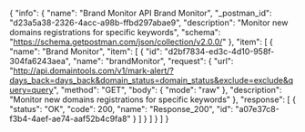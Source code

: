 {
  "info": {
    "name": "Brand Monitor API Brand Monitor",
    "_postman_id": "d23a5a38-2326-4acc-a98b-ffbd297abae9",
    "description": "Monitor new domains registrations for specific keywords",
    "schema": "https://schema.getpostman.com/json/collection/v2.0.0/"
  },
  "item": [
    {
      "name": "Brand Monitor",
      "item": [
        {
          "id": "d2bf7834-ed3c-4d10-958f-304fa6243aea",
          "name": "brandMonitor",
          "request": {
            "url": "http://api.domaintools.com/v1/mark-alert/?days_back=days_back&domain_status=domain_status&exclude=exclude&query=query",
            "method": "GET",
            "body": {
              "mode": "raw"
            },
            "description": "Monitor new domains registrations for specific keywords"
          },
          "response": [
            {
              "status": "OK",
              "code": 200,
              "name": "Response_200",
              "id": "a07e37c8-f3b4-4aef-ae74-aaf52b4c9fa8"
            }
          ]
        }
      ]
    }
  ]
}